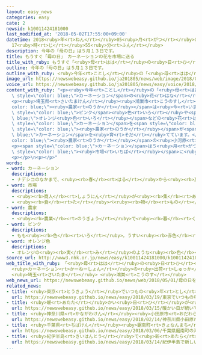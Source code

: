 ```yaml
---
layout: easy_news
categories: easy
cate: 2
newsid: k10011424181000
last_modified_at: '2018-05-02T17:55:00+09:00'
datetime: 2018<ruby>年<rt>ねん</rt></ruby>05<ruby>月<rt>がつ</rt></ruby>02<ruby>日<rt>にち</rt></ruby>
  17<ruby>時<rt>じ</rt></ruby>55<ruby>分<rt>ふん</rt></ruby>
description: 今年の「母の日」は５月１３日です。
title: もうすぐ「母の日」　カーネーションの花を市場に送る
title_with_ruby: もうすぐ「<ruby>母<rt>はは</rt></ruby>の<ruby>日<rt>ひ</rt></ruby>」　カーネーションの<ruby>花<rt>はな</rt></ruby>を<ruby>市場<rt>いちば</rt></ruby>に<ruby>送<rt>おく</rt></ruby>る
outline: 今年の「母の日」は５月１３日です。
outline_with_ruby: <ruby>今年<rt>ことし</rt></ruby>の「<ruby>母<rt>はは</rt></ruby>の<ruby>日<rt>ひ</rt></ruby>」は５<ruby>月<rt>がつ</rt></ruby>１３<ruby>日<rt>にち</rt></ruby>です。
image_url: https://newswebeasy.github.io/ja201805/news/web/image/2018/05/01/K10011424181_1805011356_1805011357_01_02.jpg
voice_url: https://newswebeasy.github.io/ja201805/news/easy/voice/2018/05/02/k10011424181000.mp4
content_with_ruby: "<p><ruby>今年<rt>ことし</rt></ruby>の「<ruby>母<rt>はは</rt></ruby>の<ruby>日<rt>ひ</rt></ruby>」は５<ruby>月<rt>がつ</rt></ruby>１３<ruby>日<rt>にち</rt></ruby>です。<ruby>日本<rt>にっぽん</rt></ruby>では、たくさんの<ruby>人<rt>ひと</rt></ruby>が<ruby>母<rt>はは</rt></ruby>の<ruby>日<rt>ひ</rt></ruby>に<span\
  \ style=\"color: blue;\">カーネーション</span>の<ruby>花<rt>はな</rt></ruby>をお<ruby>母<rt>かあ</rt></ruby>さんにプレゼントします。</p>\n\
  <p><ruby>埼玉県<rt>さいたまけん</rt></ruby><ruby>鴻巣市<rt>こうのすし</rt></ruby>の<span style=\"\
  color: blue;\"><ruby>農家<rt>のうか</rt></ruby></span>は<ruby>今<rt>いま</rt></ruby>、<span\
  \ style=\"color: blue;\">ピンク</span><ruby>色<rt>いろ</rt></ruby>や<span style=\"color:\
  \ blue;\">オレンジ<ruby>色<rt>いろ</rt></ruby></span>などの<ruby>花<rt>はな</rt></ruby>が<ruby>咲<rt>さ</rt></ruby>いた<span\
  \ style=\"color: blue;\">カーネーション</span>を<span style=\"color: blue;\"><ruby>市場<rt>いちば</rt></ruby></span>に<ruby>送<rt>おく</rt></ruby>っています。<ruby>鴻巣市<rt>こうのすし</rt></ruby>では、２０<ruby>軒<rt>けん</rt></ruby>ぐらいの<span\
  \ style=\"color: blue;\"><ruby>農家<rt>のうか</rt></ruby></span>が<span style=\"color:\
  \ blue;\">カーネーション</span>を<ruby>育<rt>そだ</rt></ruby>てています。</p>\n<p><span style=\"\
  color: blue;\"><ruby>農家<rt>のうか</rt></ruby></span>の<ruby>小河原<rt>こがわら</rt></ruby><ruby>一雄<rt>かずお</rt></ruby>さんは「お<ruby>母<rt>かあ</rt></ruby>さんに『ありがとう』の<ruby>気持<rt>きも</rt></ruby>ちを<ruby>伝<rt>つた</rt></ruby>えるお<ruby>手伝<rt>てつだ</rt></ruby>いができたらいいなと<ruby>思<rt>おも</rt></ruby>います」と<ruby>言<rt>い</rt></ruby>っています。</p>\n\
  <p><span style=\"color: blue;\">カーネーション</span>は５<ruby>月<rt>がつ</rt></ruby><ruby>１０日<rt>とおか</rt></ruby>ごろまで<span\
  \ style=\"color: blue;\"><ruby>市場<rt>いちば</rt></ruby></span>に<ruby>送<rt>おく</rt></ruby>ります。</p>\n\
  <p></p>\n<p></p>"
words:
- word: カーネーション
  descriptions:
  - ナデシコのなかまで、<ruby><rb>春</rb><rt>はる</rt></ruby>から<ruby><rb>夏</rb><rt>なつ</rt></ruby>にかけて、<ruby><rb>赤</rb><rt>あか</rt></ruby>・<ruby><rb>白</rb><rt>しろ</rt></ruby>・ピンクなどの<ruby><rb>花</rb><rt>はな</rt></ruby>を<ruby><rb>咲</rb><rt>さ</rt></ruby>かせる<ruby><rb>草花</rb><rt>くさばな</rt></ruby>。<ruby><rb>母</rb><rt>はは</rt></ruby>の<ruby><rb>日</rb><rt>ひ</rt></ruby>のプレゼントに<ruby><rb>使</rb><rt>つか</rt></ruby>う。
- word: 市場
  descriptions:
  - <ruby><rb>商人</rb><rt>しょうにん</rt></ruby>が<ruby><rb>集</rb><rt>あつ</rt></ruby>まって、<ruby><rb>魚</rb><rt>さかな</rt></ruby>や<ruby><rb>野菜</rb><rt>やさい</rt></ruby>などを<ruby><rb>売</rb><rt>う</rt></ruby>り<ruby><rb>買</rb><rt>か</rt></ruby>いする<ruby><rb>所</rb><rt>ところ</rt></ruby>。<ruby><rb>市</rb><rt>いち</rt></ruby>。
  - <ruby><rb>食</rb><rt>た</rt></ruby>べ<ruby><rb>物</rb><rt>もの</rt></ruby>や<ruby><rb>日用品</rb><rt>にちようひん</rt></ruby>などの<ruby><rb>小売店</rb><rt>こうりてん</rt></ruby>が、<ruby><rb>一</rb><rt>いっ</rt></ruby>か<ruby><rb>所</rb><rt>しょ</rt></ruby>に<ruby><rb>集</rb><rt>あつ</rt></ruby>まって<ruby><rb>品物</rb><rt>しなもの</rt></ruby>を<ruby><rb>売</rb><rt>う</rt></ruby>っている<ruby><rb>所</rb><rt>ところ</rt></ruby>。マーケット。
- word: 農家
  descriptions:
  - <ruby><rb>農業</rb><rt>のうぎょう</rt></ruby>で<ruby><rb>暮</rb><rt>く</rt></ruby>らしを<ruby><rb>立</rb><rt>た</rt></ruby>てている<ruby><rb>家</rb><rt>いえ</rt></ruby>。また、その<ruby><rb>建物</rb><rt>たてもの</rt></ruby>。
- word: ピンク
  descriptions:
  - もも<ruby><rb>色</rb><rt>いろ</rt></ruby>。うすい<ruby><rb>赤色</rb><rt>あかいろ</rt></ruby>。
- word: オレンジ色
  descriptions:
  - オレンジの<ruby><rb>実</rb><rt>み</rt></ruby>のような<ruby><rb>色</rb><rt>いろ</rt></ruby>。だいだい<ruby><rb>色</rb><rt>いろ</rt></ruby>。
source_url: http://www3.nhk.or.jp/news/easy/k10011424181000/k10011424181000.html
web_title_with_ruby: 「<ruby>母<rt>はは</rt></ruby>の<ruby>日<rt>ひ</rt></ruby>」を<ruby>前<rt>まえ</rt></ruby>に
  <ruby>カーネーション<rt>かーねーしょん</rt></ruby>の<ruby>出荷<rt>しゅっか</rt></ruby>が<ruby>最盛期<rt>さいせいき</rt></ruby>
  <ruby>埼玉<rt>さいたま</rt></ruby> <ruby>鴻巣<rt>こうのす</rt></ruby>
web_news_url: https://newswebeasy.github.io/news/web/2018/05/01/母の日を前に-カーネーションの出荷が最盛期-埼玉-鴻巣
related_news:
- title: <ruby>東京<rt>とうきょう</rt></ruby>でいつもの<ruby>年<rt>とし</rt></ruby>より<ruby>９日<rt>ここのか</rt></ruby><ruby>早<rt>はや</rt></ruby>く<ruby>桜<rt>さくら</rt></ruby>が<ruby>咲<rt>さ</rt></ruby>き<ruby>始<rt>はじ</rt></ruby>める
  url: https://newswebeasy.github.io/news/easy/2018/03/19/東京でいつもの年より9日早く桜が咲き始める
- title: <ruby>暖<rt>あたた</rt></ruby>かい<ruby>日<rt>ひ</rt></ruby>が<ruby>続<rt>つづ</rt></ruby>いて<ruby>桜<rt>さくら</rt></ruby>が<ruby>咲<rt>さ</rt></ruby>く<ruby>日<rt>ひ</rt></ruby>が<ruby>早<rt>はや</rt></ruby>くなりそう
  url: https://newswebeasy.github.io/news/easy/2018/03/15/暖かい日が続いて桜が咲く日が早くなりそう
- title: <ruby>神奈川県<rt>かながわけん</rt></ruby><ruby>小田原市<rt>おだわらし</rt></ruby>で「<ruby>梅<rt>うめ</rt></ruby>まつり」　<ruby>梅<rt>うめ</rt></ruby>の<ruby>花<rt>はな</rt></ruby>がきれいに<ruby>咲<rt>さ</rt></ruby>く
  url: https://newswebeasy.github.io/news/easy/2018/02/14/神奈川県小田原市で梅まつり-梅の花がきれいに咲く
- title: <ruby>千葉県<rt>ちばけん</rt></ruby><ruby>鋸南町<rt>きょなんまち</rt></ruby>の「<ruby>河津桜<rt>かわづざくら</rt></ruby>」がきれいに<ruby>咲<rt>さ</rt></ruby>く
  url: https://newswebeasy.github.io/news/easy/2018/03/06/千葉県鋸南町の河津桜がきれいに咲く
- title: <ruby>紀伊半島<rt>きいはんとう</rt></ruby>で<ruby>新<rt>あたら</rt></ruby>しい<ruby>野生<rt>やせい</rt></ruby>の<ruby>桜<rt>さくら</rt></ruby>が<ruby>見<rt>み</rt></ruby>つかる
  url: https://newswebeasy.github.io/news/easy/2018/03/14/紀伊半島で新しい野生の桜が見つかる
...
```

